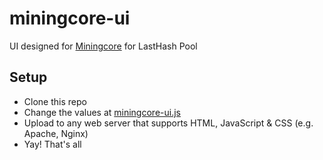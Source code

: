 # miningcore-ui
UI designed for [Miningcore](https://github.com/coinfoundry/miningcore) for LastHash Pool

## Setup

* Clone this repo
* Change the values at [miningcore-ui.js](https://github.com/LastHashPool/miningcore-ui/blob/develop/assets/js/miningcore-ui.js#L1)
* Upload to any web server that supports HTML, JavaScript & CSS (e.g. Apache, Nginx)
* Yay! That's all
